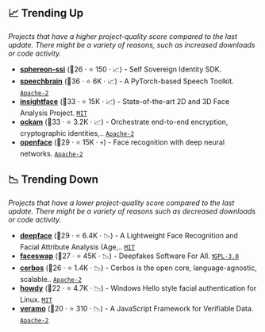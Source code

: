 ## 📈 Trending Up

_Projects that have a higher project-quality score compared to the last update. There might be a variety of reasons, such as increased downloads or code activity._

- <b><a href="https://github.com/Sphereon-Opensource/ssi-sdk">sphereon-ssi</a></b> (🥈26 ·  ⭐ 150 · 📈) - Self Sovereign Identity SDK.
- <b><a href="https://github.com/speechbrain/speechbrain">speechbrain</a></b> (🥇36 ·  ⭐ 6K · 📈) - A PyTorch-based Speech Toolkit. <code><a href="http://bit.ly/3nYMfla">Apache-2</a></code>
- <b><a href="https://github.com/deepinsight/insightface">insightface</a></b> (🥇33 ·  ⭐ 15K · 📈) - State-of-the-art 2D and 3D Face Analysis Project. <code><a href="http://bit.ly/34MBwT8">MIT</a></code>
- <b><a href="https://github.com/build-trust/ockam">ockam</a></b> (🥈33 ·  ⭐ 3.2K · 📈) - Orchestrate end-to-end encryption, cryptographic identities,.. <code><a href="http://bit.ly/3nYMfla">Apache-2</a></code>
- <b><a href="https://github.com/cmusatyalab/openface">openface</a></b> (🥈29 ·  ⭐ 15K · 💀) - Face recognition with deep neural networks. <code><a href="http://bit.ly/3nYMfla">Apache-2</a></code>

## 📉 Trending Down

_Projects that have a lower project-quality score compared to the last update. There might be a variety of reasons such as decreased downloads or code activity._

- <b><a href="https://github.com/serengil/deepface">deepface</a></b> (🥈29 ·  ⭐ 6.4K · 📉) - A Lightweight Face Recognition and Facial Attribute Analysis (Age,.. <code><a href="http://bit.ly/34MBwT8">MIT</a></code>
- <b><a href="https://github.com/deepfakes/faceswap">faceswap</a></b> (🥉27 ·  ⭐ 45K · 📉) - Deepfakes Software For All. <code><a href="http://bit.ly/2M0xdwT">❗️GPL-3.0</a></code>
- <b><a href="https://github.com/cerbos/cerbos">cerbos</a></b> (🥉26 ·  ⭐ 1.4K · 📉) - Cerbos is the open core, language-agnostic, scalable.. <code><a href="http://bit.ly/3nYMfla">Apache-2</a></code>
- <b><a href="https://github.com/boltgolt/howdy">howdy</a></b> (🥉22 ·  ⭐ 4.7K · 📉) - Windows Hello style facial authentication for Linux. <code><a href="http://bit.ly/34MBwT8">MIT</a></code>
- <b><a href="https://github.com/uport-project/veramo">veramo</a></b> (🥈20 ·  ⭐ 310 · 📉) - A JavaScript Framework for Verifiable Data. <code><a href="http://bit.ly/3nYMfla">Apache-2</a></code>

